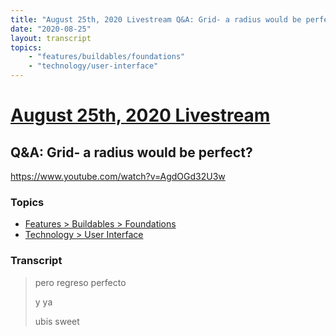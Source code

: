 ```yaml
---
title: "August 25th, 2020 Livestream Q&A: Grid- a radius would be perfect?"
date: "2020-08-25"
layout: transcript
topics:
    - "features/buildables/foundations"
    - "technology/user-interface"
---
```

# [August 25th, 2020 Livestream](../2020-08-25.md)
## Q&A: Grid- a radius would be perfect?
https://www.youtube.com/watch?v=AgdOGd32U3w

### Topics
* [Features > Buildables > Foundations](../topics/features/buildables/foundations.md)
* [Technology > User Interface](../topics/technology/user-interface.md)

### Transcript

> pero regreso perfecto
> 
> y ya
> 
> ubis sweet
> 
